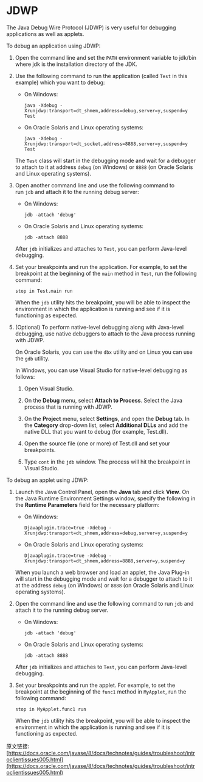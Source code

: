 # JDWP


The Java Debug Wire Protocol (JDWP) is very useful for debugging applications as well as applets.

To debug an application using JDWP:

1.  Open the command line and set the `PATH` environment variable to jdk/bin where jdk is the installation directory of the JDK.

2.  Use the following command to run the application (called `Test` in this example) which you want to debug:

    *   On Windows:

        ```
        java -Xdebug -Xrunjdwp:transport=dt_shmem,address=debug,server=y,suspend=y Test

        ```

    *   On Oracle Solaris and Linux operating systems:

        ```
        java -Xdebug -Xrunjdwp:transport=dt_socket,address=8888,server=y,suspend=y Test

        ```

    The `Test` class will start in the debugging mode and wait for a debugger to attach to it at address `debug` (on Windows) or `8888` (on Oracle Solaris and Linux operating systems).

3.  Open another command line and use the following command to run `jdb` and attach it to the running debug server:

    *   On Windows:

        ```
        jdb -attach 'debug'

        ```

    *   On Oracle Solaris and Linux operating systems:

        ```
        jdb -attach 8888

        ```

    After `jdb` initializes and attaches to `Test`, you can perform Java-level debugging.

4.  Set your breakpoints and run the application. For example, to set the breakpoint at the beginning of the `main` method in `Test`, run the following command:

    ```
    stop in Test.main run

    ```

    When the `jdb` utility hits the breakpoint, you will be able to inspect the environment in which the application is running and see if it is functioning as expected.

5.  (Optional) To perform native-level debugging along with Java-level debugging, use native debuggers to attach to the Java process running with JDWP.

    On Oracle Solaris, you can use the `dbx` utility and on Linux you can use the `gdb` utility.

    In Windows, you can use Visual Studio for native-level debugging as follows:

    1.  Open Visual Studio.

    2.  On the **Debug** menu, select **Attach to Process**. Select the Java process that is running with JDWP.

    3.  On the **Project** menu, select **Settings**, and open the **Debug** tab. In the **Category** drop-down list, select **Additional DLLs** and add the native DLL that you want to debug (for example, Test.dll).

    4.  Open the source file (one or more) of Test.dll and set your breakpoints.

    5.  Type `cont` in the `jdb` window. The process will hit the breakpoint in Visual Studio.

To debug an applet using JDWP:

1.  Launch the Java Control Panel, open the **Java** tab and click **View**. On the Java Runtime Environment Settings window, specify the following in the **Runtime Parameters** field for the necessary platform:

    *   On Windows:

        ```
        Djavaplugin.trace=true -Xdebug -Xrunjdwp:transport=dt_shmem,address=debug,server=y,suspend=y

        ```

    *   On Oracle Solaris and Linux operating systems:

        ```
        Djavaplugin.trace=true -Xdebug -Xrunjdwp:transport=dt_shmem,address=8888,server=y,suspend=y

        ```

    When you launch a web browser and load an applet, the Java Plug-in will start in the debugging mode and wait for a debugger to attach to it at the address `debug` (on Windows) or `8888` (on Oracle Solaris and Linux operating systems).

2.  Open the command line and use the following command to run `jdb` and attach it to the running debug server.

    *   On Windows:

        ```
        jdb -attach 'debug'

        ```

    *   On Oracle Solaris and Linux operating systems:

        ```
        jdb -attach 8888

        ```

    After `jdb` initializes and attaches to `Test`, you can perform Java-level debugging.

3.  Set your breakpoints and run the applet. For example, to set the breakpoint at the beginning of the `func1` method in `MyApplet`, run the following command:

    ```
    stop in MyApplet.func1 run

    ```

    When the `jdb` utility hits the breakpoint, you will be able to inspect the environment in which the application is running and see if it is functioning as expected.


原文链接: [https://docs.oracle.com/javase/8/docs/technotes/guides/troubleshoot/introclientissues005.html](https://docs.oracle.com/javase/8/docs/technotes/guides/troubleshoot/introclientissues005.html)










